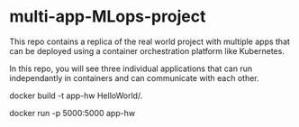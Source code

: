 # multi-app-MLops-project
This repo contains a replica of the real world project with multiple apps that can be deployed using a container orchestration platform like Kubernetes.

In this repo, you will see three individual applications that can run independantly in containers and can communicate with each other.


docker build -t app-hw HelloWorld/.

docker run -p 5000:5000 app-hw